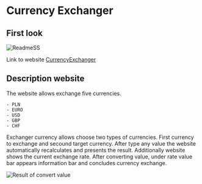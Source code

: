 # Currency Exchanger
## First look

![ReadmeSS](../images/readmess.png)

Link to website [CurrencyExchanger](https://paweleszczynsky.github.io/Currency-Exchanger)

## Description website

The website allows exchange five currencies. 

    - PLN
    - EURO
    - USD
    - GBP
    - CHF

 Exchanger currency allows choose two types of currencies. First currency to exchange and secound target currency. After type any value the website automatically recalculates and presents the result. Additionally website shows the current exchange rate. After converting value, under rate value bar appears information bar and concludes currency exchange.

 ![Result of convert value](../images/readmevaluetxt.png)
 